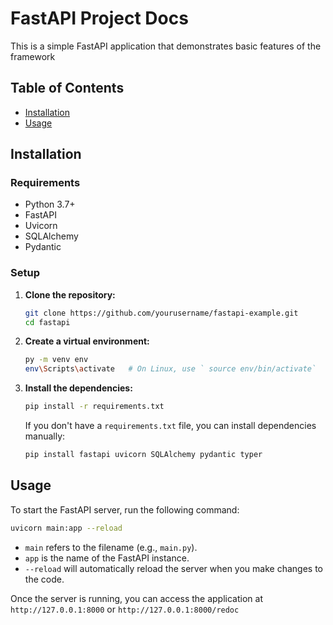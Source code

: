# FastAPI Project Docs

This is a simple FastAPI application that demonstrates basic features of the framework

## Table of Contents

- [Installation](#installation)
- [Usage](#usage)

## Installation

### Requirements

- Python 3.7+
- FastAPI
- Uvicorn
- SQLAlchemy
- Pydantic

### Setup

1. **Clone the repository:**

   ```bash
   git clone https://github.com/yourusername/fastapi-example.git
   cd fastapi
   ```

2. **Create a virtual environment:**

   ```bash
   py -m venv env
   env\Scripts\activate   # On Linux, use ` source env/bin/activate`
   ```

3. **Install the dependencies:**

   ```bash
   pip install -r requirements.txt
   ```

   If you don't have a `requirements.txt` file, you can install dependencies manually:

   ```bash
   pip install fastapi uvicorn SQLAlchemy pydantic typer
   ```

## Usage

To start the FastAPI server, run the following command:

```bash
uvicorn main:app --reload
```

- `main` refers to the filename (e.g., `main.py`).
- `app` is the name of the FastAPI instance.
- `--reload` will automatically reload the server when you make changes to the code.

Once the server is running, you can access the application at `http://127.0.0.1:8000` or `http://127.0.0.1:8000/redoc`